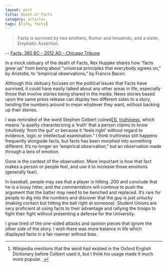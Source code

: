 ```yaml
---
layout: post
title: Death of Facts
category: articles
tags: [life, facts]
---
```


> Facts is survived by two brothers, Rumor and Innuendo, and a sister, Emphatic Assertion.

-- [Facts, 360 BC - 2012 AD - Chicago Tribune](http://articles.chicagotribune.com/2012-04-19/news/ct-talk-huppke-obit-facts-20120419_1_facts-philosopher-opinion)

In a mock obituary of the death of Facts, Rex Huppke shares how “facts grew up” from being about “universal principles that everybody agrees on,” by Aristotle, to “empirical observations,” by Francis Bacon. 

Although this obituary focuses on the political issues that Facts have survived, it could have easily talked about any other areas in life, especially those that involve stories being shared in the media. News stories based upon the same press release can display two different sides to a story, twisting the numbers around to mean whatever they want, without backing up their stories. 

I was reminded of the word Stephen Colbert coined<sup><a href="#fn:1" id="fnref:1" title="see footnote" class="footnote"></sup>[1]</a>,  [truthiness](http://en.wikipedia.org/wiki/Truthiness "Truthiness"), which means “a quality characterizing a ‘truth’ that a person claims to know intuitively ‘from the gut’ or because it ‘feels right’ without regard to evidence, logic or intellectual examination.” I think truthiness still happens frequently alongside facts, but facts has been morphed into something different. It’s no longer an “empirical observation,” but an observation made through a lens of emotion. 

Gone is the context of the observation. More important is how that fact makes a person or people feel, and use it to increase those emotions (generally fear). 

In baseball, people may see that a player is hitting .200 and conclude that he is a lousy hitter, and the commentators will continue to push the argument that the batter may need to be benched and replaced. It’s rare for people to dig into the numbers and discover that the guy is just unlucky (making contact but hitting the ball right at someone). Student Unions are very proficient at using facts to their advantage and rallying the troops to fight their fight without presenting a defense for the University. 

I grow tired of the one-sided attacks and opinion pieces that ignore the other side of the story. I wish there was more balance in life which displayed facts in a fair manner without bias. 

<div class="footnotes">
<hr />
<ol>

<li id="fn:1">
<p>Wikipedia mentions that the word had existed in the Oxford English Dictionary before Colbert used it, but I think his usage made it much more popular.  <a href="#fnref:1" title="return to article" class="reversefootnote">&#160;&#8617;</a></p>
</li>

</ol>
</div>
